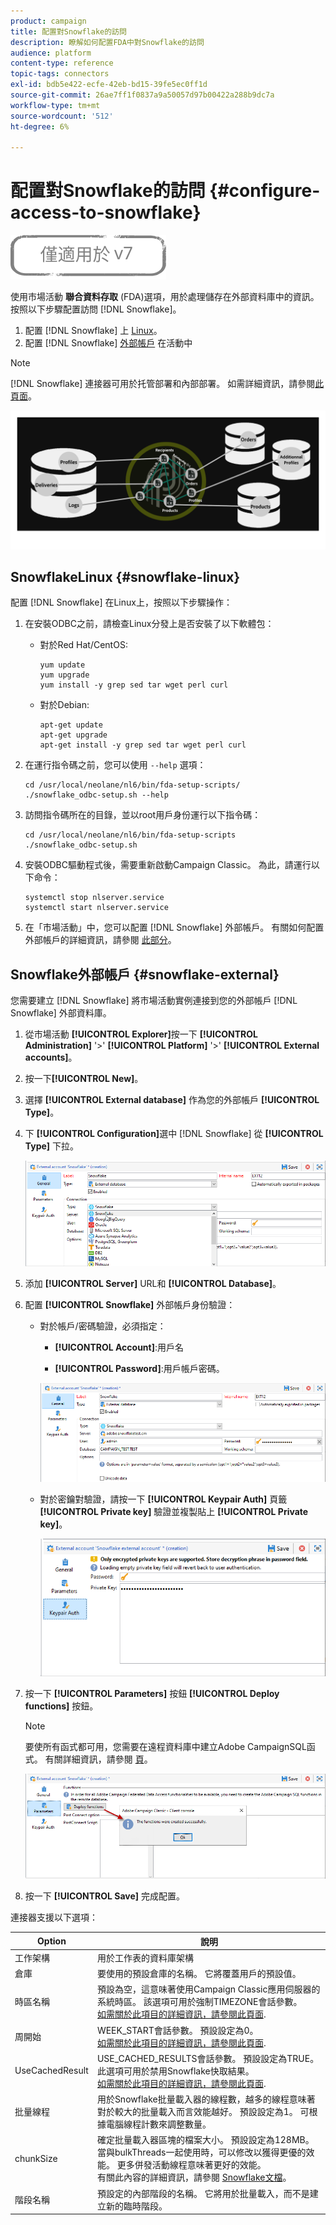 ```yaml
---
product: campaign
title: 配置對Snowflake的訪問
description: 瞭解如何配置FDA中對Snowflake的訪問
audience: platform
content-type: reference
topic-tags: connectors
exl-id: bdb5e422-ecfe-42eb-bd15-39fe5ec0ff1d
source-git-commit: 26ae7ff1f0837a9a50057d97b00422a288b9dc7a
workflow-type: tm+mt
source-wordcount: '512'
ht-degree: 6%

---
```


# 配置對Snowflake的訪問 {#configure-access-to-snowflake}

![](../../assets/v7-only.svg)

使用市場活動 **聯合資料存取** (FDA)選項，用於處理儲存在外部資料庫中的資訊。 按照以下步驟配置訪問 [!DNL Snowflake]。

1. 配置 [!DNL Snowflake] 上 [Linux](#snowflake-linux)。
1. 配置 [!DNL Snowflake] [外部帳戶](#snowflake-external) 在活動中

>[!NOTE]
>
>[!DNL Snowflake] 連接器可用於托管部署和內部部署。 如需詳細資訊，請參閱[此頁面](../../installation/using/capability-matrix.md)。

![](assets/snowflake_3.png)

## SnowflakeLinux {#snowflake-linux}

配置 [!DNL Snowflake] 在Linux上，按照以下步驟操作：

1. 在安裝ODBC之前，請檢查Linux分發上是否安裝了以下軟體包：

   * 對於Red Hat/CentOS:

      ```
      yum update
      yum upgrade
      yum install -y grep sed tar wget perl curl
      ```

   * 對於Debian:

      ```
      apt-get update
      apt-get upgrade
      apt-get install -y grep sed tar wget perl curl
      ```

1. 在運行指令碼之前，您可以使用 `--help` 選項：

   ```
   cd /usr/local/neolane/nl6/bin/fda-setup-scripts/
   ./snowflake_odbc-setup.sh --help
   ```

1. 訪問指令碼所在的目錄，並以root用戶身份運行以下指令碼：

   ```
   cd /usr/local/neolane/nl6/bin/fda-setup-scripts
   ./snowflake_odbc-setup.sh
   ```

1. 安裝ODBC驅動程式後，需要重新啟動Campaign Classic。 為此，請運行以下命令：

   ```
   systemctl stop nlserver.service
   systemctl start nlserver.service
   ```

1. 在「市場活動」中，您可以配置 [!DNL Snowflake] 外部帳戶。 有關如何配置外部帳戶的詳細資訊，請參閱 [此部分](#snowflake-external)。

## Snowflake外部帳戶 {#snowflake-external}

您需要建立 [!DNL Snowflake] 將市場活動實例連接到您的外部帳戶 [!DNL Snowflake] 外部資料庫。

1. 從市場活動 **[!UICONTROL Explorer]**&#x200B;按一下 **[!UICONTROL Administration]** &#39;>&#39; **[!UICONTROL Platform]** &#39;>&#39; **[!UICONTROL External accounts]**。

1. 按一下&#x200B;**[!UICONTROL New]**。

1. 選擇 **[!UICONTROL External database]** 作為您的外部帳戶 **[!UICONTROL Type]**。

1. 下 **[!UICONTROL Configuration]**&#x200B;選中 [!DNL Snowflake] 從 **[!UICONTROL Type]** 下拉。

   ![](assets/snowflake_5.png)

1. 添加 **[!UICONTROL Server]** URL和 **[!UICONTROL Database]**。

1. 配置 **[!UICONTROL Snowflake]** 外部帳戶身份驗證：

   * 對於帳戶/密碼驗證，必須指定：

      * **[!UICONTROL Account]**:用戶名

      * **[!UICONTROL Password]**:用戶帳戶密碼。

      ![](assets/snowflake.png)

   * 對於密鑰對驗證，請按一下 **[!UICONTROL Keypair Auth]** 頁籤 **[!UICONTROL Private key]** 驗證並複製貼上 **[!UICONTROL Private key]**。

      ![](assets/snowflake_4.png)


1. 按一下 **[!UICONTROL Parameters]** 按鈕 **[!UICONTROL Deploy functions]** 按鈕。

   >[!NOTE]
   >
   >要使所有函式都可用，您需要在遠程資料庫中建立Adobe CampaignSQL函式。 有關詳細資訊，請參閱 [頁](../../configuration/using/adding-additional-sql-functions.md)。

   ![](assets/snowflake_2.png)

1. 按一下 **[!UICONTROL Save]** 完成配置。

連接器支援以下選項：

| Option | 說明 |
|---|---|
| 工作架構 | 用於工作表的資料庫架構 |
| 倉庫 | 要使用的預設倉庫的名稱。 它將覆蓋用戶的預設值。 |
| 時區名稱 | 預設為空，這意味著使用Campaign Classic應用伺服器的系統時區。 該選項可用於強制TIMEZONE會話參數。 <br>[如需關於此項目的詳細資訊，請參閱此頁面](https://docs.snowflake.net/manuals/sql-reference/parameters.html#timezone). |
| 周開始 | WEEK_START會話參數。 預設設定為0。 <br>[如需關於此項目的詳細資訊，請參閱此頁面](https://docs.snowflake.com/en/sql-reference/parameters.html#week-start). |
| UseCachedResult | USE_CACHED_RESULTS會話參數。 預設設定為TRUE。 此選項可用於禁用Snowflake快取結果。 <br>[如需關於此項目的詳細資訊，請參閱此頁面](https://docs.snowflake.net/manuals/user-guide/querying-persisted-results.html). |
| 批量線程 | 用於Snowflake批量載入器的線程數，越多的線程意味著對於較大的批量載入而言效能越好。 預設設定為1。 可根據電腦線程計數來調整數量。 |
| chunkSize | 確定批量載入器區塊的檔案大小。 預設設定為128MB。 當與bulkThreads一起使用時，可以修改以獲得更優的效能。 更多併發活動線程意味著更好的效能。 <br>有關此內容的詳細資訊，請參閱 [Snowflake文檔](https://docs.snowflake.net/manuals/sql-reference/sql/put.html)。 |
| 階段名稱 | 預設定的內部階段的名稱。 它將用於批量載入，而不是建立新的臨時階段。 |
